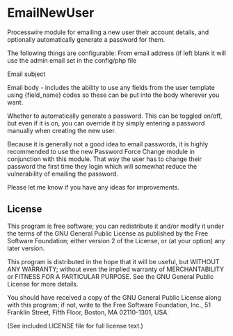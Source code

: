 EmailNewUser
============

Processwire module for emailing a new user their account details, and optionally automatically generate a password for them.

The following things are configurable:
From email address (if left blank it will use the admin email set in the config/php file

Email subject

Email body - includes the ability to use any fields from the user template using {field_name} codes so these can be put into the body wherever you want.

Whether to automatically generate a password. This can be toggled on/off, but even if it is on, you can override it by simply entering a password manually when creating the new user.

Because it is generally not a good idea to email passwords, it is highly recommended to use the new Password Force Change module in conjunction with this module. That way the user has to change their password the first time they login which will somewhat reduce the vulnerability of emailing the password.

Please let me know if you have any ideas for improvements.

## License

This program is free software; you can redistribute it and/or
modify it under the terms of the GNU General Public License
as published by the Free Software Foundation; either version 2
of the License, or (at your option) any later version.

This program is distributed in the hope that it will be useful,
but WITHOUT ANY WARRANTY; without even the implied warranty of
MERCHANTABILITY or FITNESS FOR A PARTICULAR PURPOSE.  See the
GNU General Public License for more details.

You should have received a copy of the GNU General Public License
along with this program; if not, write to the Free Software
Foundation, Inc., 51 Franklin Street, Fifth Floor, Boston, MA  02110-1301, USA.

(See included LICENSE file for full license text.)